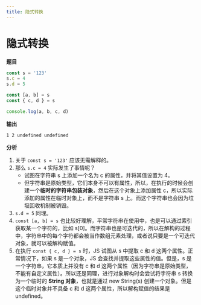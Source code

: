 ```yaml
---
title: 隐式转换
---
```


# 隐式转换

**题目**
```js
const s = '123'
s.c = 4
s.d = 5

const [a, b] = s
const { c, d } = s

console.log(a, b, c, d)
```
**输出**
```
1 2 undefined undefined
```

**分析**
1. 关于 `const s = '123'` 应该无需解释的。
2. 那么 `s.c = 4` 实际发生了事情呢？
    - 试图在字符串 s 上添加一个名为 c 的属性，并将其值设置为 4。
    - 但字符串是原始类型，它们本身不可以有属性，所以，在执行的时候会创建一个**临时的字符串包装对象**，然后在这个对象上添加属性 c，所以实际添加的属性在临时对象上，而不是字符串 s 上。而这个字符串也会因为垃圾回收机制被销毁。
3. `s.d = 5` 同理。
4. `const [a, b] = s` 也比较好理解，平常字符串在使用中，也是可以通过索引获取某一个字符的，比如 s[0]。而字符串也是可迭代的，所以在解构的过程中，字符串中的每个字符都会被当作数组元素处理，或者说只要是一个可迭代对象，就可以被解构赋值。
5. 在执行 `const { c, d } = s` 时，JS 试图从 s 中提取 c 和 d 这两个属性。正常情况下，如果 s 是一个对象，JS 会查找并提取这些属性的值。但是，s 是一个字符串，它本质上并没有 c 和 d 这两个属性（因为字符串是原始类型，不能有自定义属性）。所以还是同理，进行对象解构时会尝试将字符串 s 转换为一个临时的 **String 对象**，也就是通过 new String(s) 创建一个对象。但是这个临时对象并不具备 c 和 d 这两个属性，所以解构赋值的结果是 undefined。